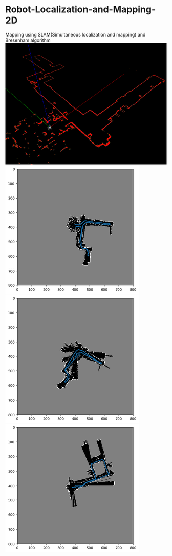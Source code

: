 # Robot-Localization-and-Mapping-2D
Mapping using SLAM(Simultaneous localization and mapping) and Bresenham algorithm
![](2d.png)
![](path1.png)
![](path2.png)
![](path3.png)
